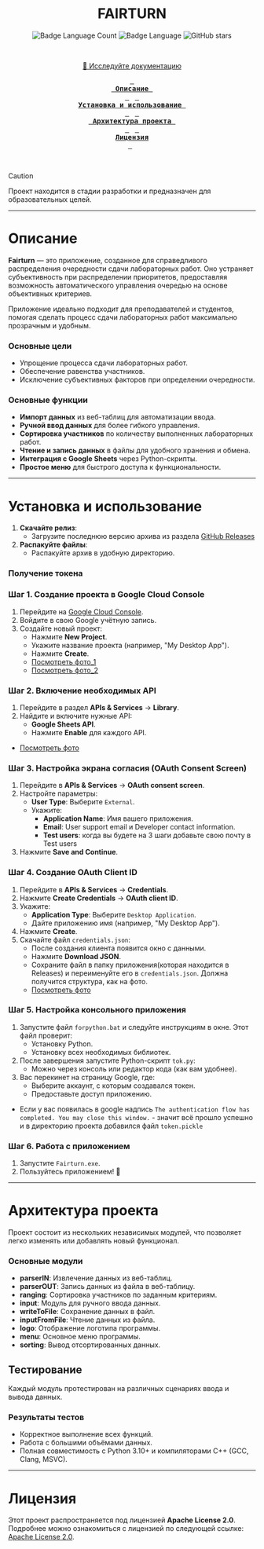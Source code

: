<div align="center">

#  **FAIRTURN**
  
  ![Badge Language Count](https://img.shields.io/github/languages/count/artaka/Fairturn)
  ![Badge Language](https://img.shields.io/github/languages/top/artaka/Fairturn)
  ![GitHub stars](https://img.shields.io/github/stars/artaka/Fairturn?style=social)


  <br>

  <a id="link-wiki" href="https://github.com/artaka/Fairturn/blob/master/techDocumentation.docx">📘 Исследуйте документацию</a>
  <br>

**[<kbd> <br> Описание <br> </kbd>](#описание)**&nbsp;&nbsp;
**[<kbd> <br> Установка и использование <br> </kbd>](#установка-и-использование)**&nbsp;&nbsp;
**[<kbd> <br> Архитектура проекта <br> </kbd>](#архитектура-проекта)**&nbsp;&nbsp;
**[<kbd> <br>Лицензия <br> </kbd>](#лицензия)**&nbsp;&nbsp;

  <br>
</div>


> [!CAUTION]
> Проект находится в стадии разработки и предназначен для образовательных целей.
>
---

# Описание

**Fairturn** — это приложение, созданное для справедливого распределения очередности сдачи лабораторных работ. Оно устраняет субъективность при распределении приоритетов, предоставляя возможность автоматического управления очередью на основе объективных критериев.  

Приложение идеально подходит для преподавателей и студентов, помогая сделать процесс сдачи лабораторных работ максимально прозрачным и удобным.  

### Основные цели
- Упрощение процесса сдачи лабораторных работ.  
- Обеспечение равенства участников.  
- Исключение субъективных факторов при определении очередности.  

### Основные функции

- **Импорт данных** из веб-таблиц для автоматизации ввода.  
- **Ручной ввод данных** для более гибкого управления.  
- **Сортировка участников** по количеству выполненных лабораторных работ.  
- **Чтение и запись данных** в файлы для удобного хранения и обмена.  
- **Интеграция с Google Sheets** через Python-скрипты.  
- **Простое меню** для быстрого доступа к функциональности.  

---
# Установка и использование
1. **Скачайте релиз**:
   - Загрузите последнюю версию архива из раздела [GitHub Releases](https://github.com/artaka/Fairturn/releases)
2. **Распакуйте файлы**:
   - Распакуйте архив в удобную директорию.
### Получение токена ###
### Шаг 1. Создание проекта в Google Cloud Console

1. Перейдите на [Google Cloud Console](https://console.cloud.google.com/).
2. Войдите в свою Google учётную запись.
3. Создайте новый проект:
   - Нажмите **New Project**.
   - Укажите название проекта (например, "My Desktop App").
   - Нажмите **Create**.
   - [Посмотреть фото_1](https://postimg.cc/qhHMrYYs)
   - [Посмотреть фото_2](https://postimg.cc/vDSk69Yj)


### Шаг 2. Включение необходимых API

1. Перейдите в раздел **APIs & Services** → **Library**.
2. Найдите и включите нужные API:
   - **Google Sheets API**.
   - Нажмите **Enable** для каждого API.
 - [Посмотреть фото](https://postimg.cc/tZ4vsRLp)
### Шаг 3. Настройка экрана согласия (OAuth Consent Screen)

1. Перейдите в **APIs & Services** → **OAuth consent screen**.
2. Настройте параметры:
   - **User Type**: Выберите `External`.
   - Укажите:
     - **Application Name**: Имя вашего приложения.
     - **Email**: User support email и Developer contact information.
     - **Test users**: когда вы будете на 3 шаги добавьте свою почту в Test users
3. Нажмите **Save and Continue**.
### Шаг 4. Создание OAuth Client ID

1. Перейдите в **APIs & Services** → **Credentials**.
2. Нажмите **Create Credentials** → **OAuth client ID**.
3. Укажите:
   - **Application Type**: Выберите `Desktop Application`.
   - Дайте приложению имя (например, "My Desktop App").
4. Нажмите **Create**.
5. Скачайте файл `credentials.json`:
   - После создания клиента появится окно с данными.
   - Нажмите **Download JSON**.
   - Сохраните файл в папку приложения(которая находится в Releases) и переименуйте его в `credentials.json`. Должна получится структура, как на фото.
   - [Посмотреть фото](https://postimg.cc/F1fG86vW)
### Шаг 5. Настройка консольного приложения
1. Запустите файл `forpython.bat` и следуйте инструкциям в окне. Этот файл проверит:
   - Установку Python.
   - Установку всех необходимых библиотек.
2. После завершения запустите Python-скрипт `tok.py`:
   - Можно через консоль или редактор кода (как вам удобнее).
3. Вас перекинет на страницу Google, где:
   - Выберите аккаунт, с которым создавался токен.
   - Предоставьте доступ приложению.
- Если у вас появилась в google надпись `The authentication flow has completed. You may close this window.` - значит всё прошло успешно и в директорию проекта добавился файл `token.pickle`
### Шаг 6. Работа с приложением
1. Запустите `Fairturn.exe`.
2. Пользуйтесь приложением! 🎉
---
# Архитектура проекта

Проект состоит из нескольких независимых модулей, что позволяет легко изменять или добавлять новый функционал.  

### Основные модули
- **parserIN**: Извлечение данных из веб-таблиц.  
- **parserOUT**: Запись данных из файла в веб-таблицу.  
- **ranging**: Сортировка участников по заданным критериям.  
- **input**: Модуль для ручного ввода данных.  
- **writeToFile**: Сохранение данных в файл.  
- **inputFromFile**: Чтение данных из файла.  
- **logo**: Отображение логотипа программы.  
- **menu**: Основное меню программы.  
- **sorting**: Вывод отсортированных данных.  

## Тестирование
Каждый модуль протестирован на различных сценариях ввода и вывода данных.  
### Результаты тестов
- Корректное выполнение всех функций.  
- Работа с большими объёмами данных.  
- Полная совместимость с Python 3.10+ и компиляторами C++ (GCC, Clang, MSVC).  

---

# Лицензия

Этот проект распространяется под лицензией **Apache License 2.0**.  
Подробнее можно ознакомиться с лицензией по следующей ссылке: [Apache License 2.0](https://www.apache.org/licenses/LICENSE-2.0).
